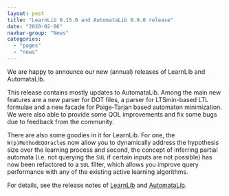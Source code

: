 ```yaml
---
layout: post
title: "LearnLib 0.15.0 and AutomataLib 0.9.0 release"
date: "2020-02-06"
navbar-group: "News"
categories:
  - "pages"
  - "news"
---
```


We are happy to announce our new (annual) releases of LearnLib and AutomataLib.

This release contains mostly updates to AutomataLib. Among the main new features are a new parser for DOT files, a parser for LTSmin-based LTL formulae and a new facade for Paige-Tarjan based automaton minimization.
We were also able to provide some QOL improvements and fix some bugs due to feedback from the community.

There are also some goodies in it for LearnLib.
For one, the `W(p)MethodEQOracle`s now allow you to dynamically address the hypothesis size over the learning process and second, the concept of inferring partial automata (i.e. not querying the `SUL` if certain inputs are not possible) has now been refactored to a `SUL` filter, which allows you improve query performance with any of the existing active learning algorithms.

For details, see the release notes of [LearnLib](https://github.com/LearnLib/learnlib/releases/tag/learnlib-0.15.0) and [AutomataLib](https://github.com/LearnLib/automatalib/releases/tag/automatalib-0.9.0).
